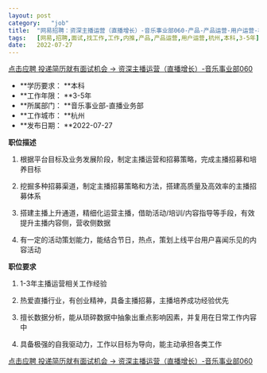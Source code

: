 ```yaml
---
layout:	post
category:	"job"
title:	"网易招聘：资深主播运营（直播增长）-音乐事业部060-产品-产品运营-用户运营-杭州本科3-5年"
tags:	[网易,招聘,面试,找工作,工作,内推,产品,产品运营,用户运营,杭州,本科,3-5年]
date:	2022-07-27
---
```


[点击应聘 投递简历就有面试机会 ->  资深主播运营（直播增长）-音乐事业部060](http://mobile.bole.netease.com/bole/boleDetail?id=41876&employeeId=346f03c3cda5f04c&key=all)



- **学历要求： **本科
- **工作年限： **3-5年
- **所属部门： **音乐事业部-直播业务部
- **工作城市： **杭州
- **发布日期： **2022-07-27



**职位描述**

1.	根据平台目标及业务发展阶段，制定主播运营和招募策略，完成主播招募和培养目标

2.	挖掘多种招募渠道，制定主播招募策略和方法，搭建高质量及高效率的主播招募体系

3.	搭建主播上升通道，精细化运营主播，借助活动/培训/内容指导等手段，有效提升主播内容侧，营收侧数据

4.	有一定的活动策划能力，能结合节日，热点，策划上线平台用户喜闻乐见的内容活动



**职位要求**

1.	1-3年主播运营相关工作经验

2.	热爱直播行业，有创业精神，具备主播招募，主播培养成功经验优先

3.	擅长数据分析，能从琐碎数据中抽象出重点影响因素，并复用在日常工作内容中

4.	具备极强的自我驱动力，工作以目标为导向，能主动承担各类工作



[点击应聘 投递简历就有面试机会 ->  资深主播运营（直播增长）-音乐事业部060](http://mobile.bole.netease.com/bole/boleDetail?id=41876&employeeId=346f03c3cda5f04c&key=all)